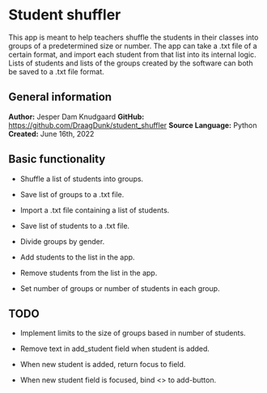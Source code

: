 # Student shuffler

This app is meant to help teachers shuffle the students in their classes into groups of a predetermined size or number. The app can take a .txt file of a certain format, and import each student from that list into its internal logic. Lists of students and lists of the groups created by the software can both be saved to a .txt file format.

## General information

**Author:** Jesper Dam Knudgaard
**GitHub:** https://github.com/DraagDunk/student_shuffler
**Source Language:** Python
**Created:** June 16th, 2022

## Basic functionality

* Shuffle a list of students into groups.

* Save list of groups to a .txt file.

* Import a .txt file containing a list of students.

* Save list of students to a .txt file.

* Divide groups by gender.

* Add students to the list in the app.

* Remove students from the list in the app.

* Set number of groups or number of students in each group.
 
 ## TODO

 * Implement limits to the size of groups based in number of students.

 * Remove text in add_student field when student is added.

 * When new student is added, return focus to field.

 * When new student field is focused, bind <<enter>> to add-button.
